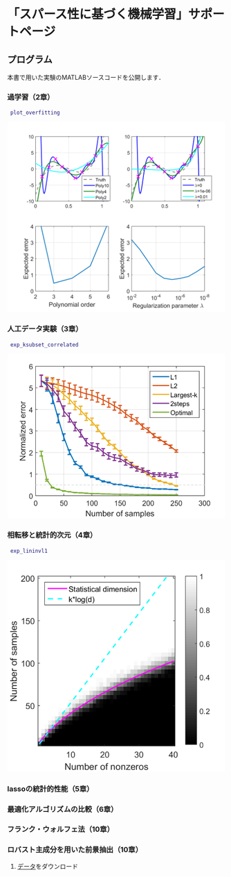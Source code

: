 # 「スパース性に基づく機械学習」サポートページ

## プログラム
本書で用いた実験のMATLABソースコードを公開します．

### 過学習（2章）
```matlab
 plot_overfitting
```
![図2.3](./fig2.3.png)

### 人工データ実験（3章）
```matlab
 exp_ksubset_correlated
```
![図3.4](./fig3.4.png)

### 相転移と統計的次元（4章）
```matlab
 exp_lininvl1
 ```
 
 ![図4.3(b)](./fig4.3b.png)
 
### lassoの統計的性能（5章）

### 最適化アルゴリズムの比較（6章）

### フランク・ウォルフェ法（10章）

### ロバスト主成分を用いた前景抽出（10章）

1. [データ](http://perception.i2r.a-star.edu.sg/bk_model/bk_index.html)をダウンロード

